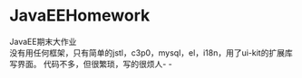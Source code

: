 # JavaEEHomework
JavaEE期末大作业  
没有用任何框架，只有简单的jstl，c3p0，mysql，el，i18n，用了ui-kit的扩展库写界面。
代码不多，但很繁琐，写的很烦人- -
